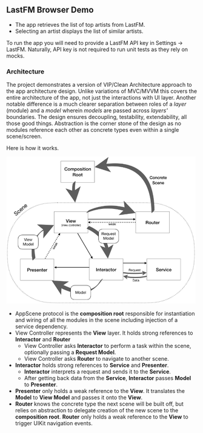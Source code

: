 ## LastFM Browser Demo

- The app retrieves the list of top artists from LastFM. 
- Selecting an artist displays the list of similar artists.

To run the app you will need to provide a LastFM API key in Settings -> LastFM. Naturally, API key is not required to run unit tests as they rely on mocks.


### Architecture

The project demonstrates a version of VIP/Clean Architecture approach to the app architecture design. Unlike variations of MVC/MVVM this covers the entire architecture of the app, not just the interactions with UI layer. Another notable difference is a much clearer separation between roles of a *layer* (module) and a *model* wherein *models* are passed across *layers'* boundaries. The design ensures decoupling, testability, extendability, all those good things. Abstraction is the corner stone of the design as no modules reference each other as concrete types even within a single scene/screen.

Here is how it works.

<img src="vip.png" width="500">

- AppScene protocol is the **composition root** responsible for instantiation and wiring of all the modules in the scene including injection of a service dependency.
- View Controller represents the **View** layer. It holds strong references to **Interactor** and **Router** 
    - View Controller asks **Interactor** to perform a task within the scene, optionally passing a **Request Model**. 
    - View Controller asks **Router** to navigate to another scene. 
- **Interactor** holds strong references to **Service** and **Presenter**. 
    - **Interactor** interprets a request and sends it to the **Service**.
    - After getting back data from the **Service**, **Interactor** passes **Model** to **Presenter**.
- **Presenter** only holds a weak reference to the **View**. It translates the **Model** to **View Model** and passes it onto the **View**.
- **Router** knows the concrete type the next scene will be built off, but relies on abstraction to delegate creation of the new scene to the **composition root**. **Router** only holds a weak reference to the **View** to trigger UIKit navigation events. 

